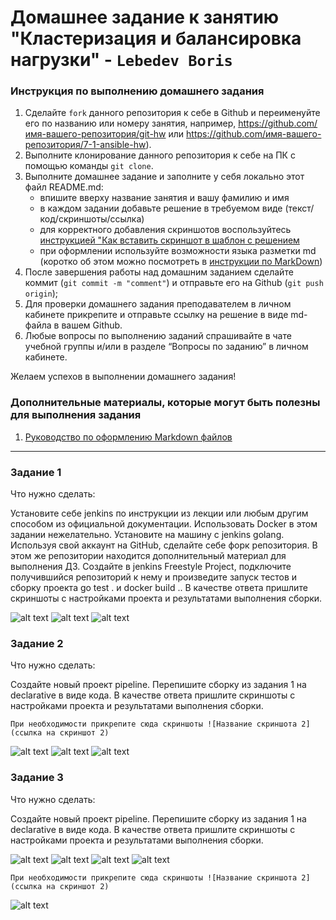 # Домашнее задание к занятию "Кластеризация и балансировка нагрузки" - `Lebedev Boris`


### Инструкция по выполнению домашнего задания

   1. Сделайте `fork` данного репозитория к себе в Github и переименуйте его по названию или номеру занятия, например, https://github.com/имя-вашего-репозитория/git-hw или  https://github.com/имя-вашего-репозитория/7-1-ansible-hw).
   2. Выполните клонирование данного репозитория к себе на ПК с помощью команды `git clone`.
   3. Выполните домашнее задание и заполните у себя локально этот файл README.md:
      - впишите вверху название занятия и вашу фамилию и имя
      - в каждом задании добавьте решение в требуемом виде (текст/код/скриншоты/ссылка)
      - для корректного добавления скриншотов воспользуйтесь [инструкцией "Как вставить скриншот в шаблон с решением](https://github.com/netology-code/sys-pattern-homework/blob/main/screen-instruction.md)
      - при оформлении используйте возможности языка разметки md (коротко об этом можно посмотреть в [инструкции  по MarkDown](https://github.com/netology-code/sys-pattern-homework/blob/main/md-instruction.md))
   4. После завершения работы над домашним заданием сделайте коммит (`git commit -m "comment"`) и отправьте его на Github (`git push origin`);
   5. Для проверки домашнего задания преподавателем в личном кабинете прикрепите и отправьте ссылку на решение в виде md-файла в вашем Github.
   6. Любые вопросы по выполнению заданий спрашивайте в чате учебной группы и/или в разделе “Вопросы по заданию” в личном кабинете.
   
Желаем успехов в выполнении домашнего задания!
   
### Дополнительные материалы, которые могут быть полезны для выполнения задания

1. [Руководство по оформлению Markdown файлов](https://gist.github.com/Jekins/2bf2d0638163f1294637#Code)

---

### Задание 1

Что нужно сделать:

Установите себе jenkins по инструкции из лекции или любым другим способом из официальной документации. Использовать Docker в этом задании нежелательно.
Установите на машину с jenkins golang.
Используя свой аккаунт на GitHub, сделайте себе форк репозитория. В этом же репозитории находится дополнительный материал для выполнения ДЗ.
Создайте в jenkins Freestyle Project, подключите получившийся репозиторий к нему и произведите запуск тестов и сборку проекта go test . и docker build ..
В качестве ответа пришлите скриншоты с настройками проекта и результатами выполнения сборки.

![alt text](https://github.com/bris91/8-02-hw/blob/c128e4d17775d8482d3cd502e1b69d3759745387/Task_1.png)
![alt text](https://github.com/bris91/8-02-hw/blob/c128e4d17775d8482d3cd502e1b69d3759745387/Task_1.1.png)
![alt text](https://github.com/bris91/8-02-hw/blob/c128e4d17775d8482d3cd502e1b69d3759745387/Task_1.2.png)

### Задание 2

Что нужно сделать:

Создайте новый проект pipeline.
Перепишите сборку из задания 1 на declarative в виде кода.
В качестве ответа пришлите скриншоты с настройками проекта и результатами выполнения сборки.





`При необходимости прикрепитe сюда скриншоты
![Название скриншота 2](ссылка на скриншот 2)`

![alt text](https://github.com/bris91/8-02-hw/blob/c128e4d17775d8482d3cd502e1b69d3759745387/Task_2.png)
![alt text](https://github.com/bris91/8-02-hw/blob/c128e4d17775d8482d3cd502e1b69d3759745387/Task_2.1.png)
![alt text](https://github.com/bris91/8-02-hw/blob/c128e4d17775d8482d3cd502e1b69d3759745387/Task_2.2.png)



### Задание 3

Что нужно сделать:

Создайте новый проект pipeline.
Перепишите сборку из задания 1 на declarative в виде кода.
В качестве ответа пришлите скриншоты с настройками проекта и результатами выполнения сборки.

![alt text](https://github.com/bris91/8-02-hw/blob/c128e4d17775d8482d3cd502e1b69d3759745387/Task_3.png)
![alt text](https://github.com/bris91/8-02-hw/blob/c128e4d17775d8482d3cd502e1b69d3759745387/Task_3.1.png)
![alt text](https://github.com/bris91/8-02-hw/blob/c128e4d17775d8482d3cd502e1b69d3759745387/Task_3.2.png)
![alt text](https://github.com/bris91/8-02-hw/blob/c128e4d17775d8482d3cd502e1b69d3759745387/Task_all.png)


`При необходимости прикрепитe сюда скриншоты
![Название скриншота 2](ссылка на скриншот 2)`

![alt text](https://github.com/bris91/10.02/blob/e4558af2e48dde5fea0d6ec26f38ed86286d73d5/Screenshot%20from%202024-07-13%2017-19-38.png)
